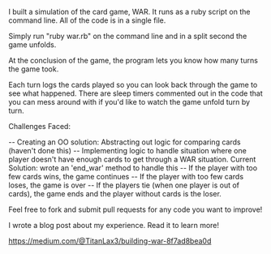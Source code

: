 I built a simulation of the card game, WAR. It runs as a ruby script on the command line. All of the code is in a single file.

Simply run "ruby war.rb" on the command line and in a split second the game unfolds. 

At the conclusion of the game, the program lets you know how many turns the game took.

Each turn logs the cards played so you can look back through the game to see what happened. There are sleep timers commented out in the code that you can mess around with if you'd like to watch the game unfold turn by turn.

Challenges Faced:

-- Creating an OO solution: Abstracting out logic for comparing cards (haven't done this)
-- Implementing logic to handle situation where one player doesn't have enough cards to get through a WAR situation.
    Current Solution: wrote an 'end_war' method to handle this
    -- If the player with too few cards wins, the game continues
    -- If the player with too few cards loses, the game is over
    -- If the players tie (when one player is out of cards), the game ends and the player without cards is the loser.
    
Feel free to fork and submit pull requests for any code you want to improve!

I wrote a blog post about my experience. Read it to learn more!

https://medium.com/@TitanLax3/building-war-8f7ad8bea0d
